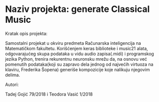 # Naziv projekta: generate Classical Music

Kratak opis projekta: 

Samostalni projekat u okviru predmeta Računarska inteligencija na Matematičkom fakultetu. Korišćenjem keras biblioteke i music21 alata, odgovarajućeg skupa podataka u vidu audio zapisa(.midi) i programskog jezika Python, trenira rekurentnu neuronsku mrežu da, na osnovu već pomenutih podataka(koji su zapravo dela jednog od najvećih virtuoza na klaviru, Frederika Šopena) generiše kompozicije koje nalikuju njegovim delima.

Autori: 

Tadej Gojić 79/2018 i Teodora Vasić 1/2018
